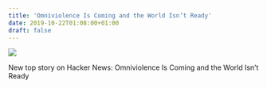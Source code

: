 ```yaml
---
title: 'Omniviolence Is Coming and the World Isn’t Ready'
date: 2019-10-22T01:08:00+01:00
draft: false
---
```


![](https://ifttt.com/images/no_image_card.png)  

New top story on Hacker News: Omniviolence Is Coming and the World Isn’t Ready